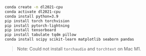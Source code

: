 
```bash
conda create -n dl2021-cpu
conda activate dl2021-cpu
conda install python=3.9
pip install torch torchvision
pip install pytorch-lightning
pip install tensorboard
pip install tabulate tqdm pillow
conda install scipy scikit-learn matplotlib seaborn pandas
```

> Note: Could not install `torchaudio` and `torchtext` on Mac M1.